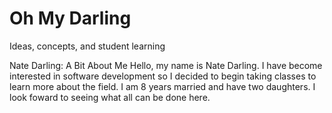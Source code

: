 # Oh My Darling
Ideas, concepts, and student learning
<html> 
  <head> 
    Nate Darling: A Bit About Me
  </head>  
  <body>Hello,  my name is Nate Darling. I have become interested in software development so I decided to begin taking classes to learn more about the field.  I am 8 years married and have two daughters.  I look foward to seeing what all can be done here.</p> 
  </body> 
</html>
